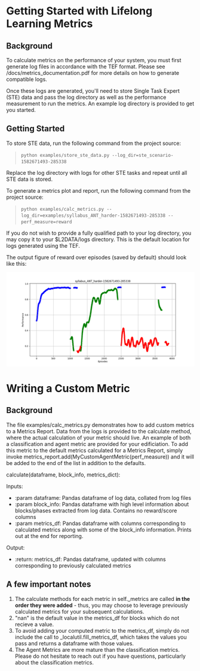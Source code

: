 Getting Started with Lifelong Learning Metrics
==

Background
--

To calculate metrics on the performance of your system, you must first generate log files in accordance with the TEF format. Please see /docs/metrics_documentation.pdf for more details on how to generate compatible logs.

Once these logs are generated, you'll need to store Single Task Expert (STE) data and pass the log directory as well as the performance measurement to run the metrics. An example log directory is provided to get you started.

Getting Started
--

To store STE data, run the following command from the project source:

> `python examples/store_ste_data.py --log_dir=ste_scenario-1582671493-285338`

Replace the log directory with logs for other STE tasks and repeat until all STE data is stored.

To generate a metrics plot and report, run the following command from the project source:

> `python examples/calc_metrics.py --log_dir=examples/syllabus_ANT_harder-1582671493-285338 --perf_measure=reward`

If you do not wish to provide a fully qualified path to your log directory, you may copy it to your $L2DATA/logs directory. This is the default location for logs generated using the TEF.

The output figure of reward over episodes (saved by default) should look like this:

![diagram](syllabus_ANT_harder-1582671493-285338_example.png)

Writing a Custom Metric
==

Background
--

The file examples/calc_metrics.py demonstrates how to add custom metrics to a Metrics Report. Data from the logs is provided to the calculate method, where the actual calculation of your metric should live. An example of both a classification and agent metric are provided for your edificiation. To add this metric to the default metrics calculated for a Metrics Report, simply invoke metrics_report.add(MyCustomAgentMetric(perf_measure)) and it will be added to the end of the list in addition to the defaults.

calculate(dataframe, block_info, metrics_dict):

Inputs:

- :param dataframe: Pandas dataframe of log data, collated from log files
- :param block_info: Pandas dataframe with high level information about blocks/phases extracted from log data. Contains no reward/score columns
- :param metrics_df: Pandas dataframe with columns corresponding to calculated metrics along with some of the block_info information. Prints out at the end for reporting.

Output:

- :return: metrics_df: Pandas dataframe, updated with columns corresponding to previously calculated metrics

A few important notes
--

1) The calculate methods for each metric in self._metrics are called **in the order they were added** - thus, you may choose to leverage previously calculated metrics for your subsequent calculations.
2) "nan" is the default value in the metrics_df for blocks which do not recieve a value.
3) To avoid adding your computed metric to the metrics_df, simply do not include the call to _localutil.fill_metrics_df, which takes the values you pass and returns a dataframe with those values.
4) The Agent Metrics are more mature than the classification metrics. Please do not hesitate to reach out if you have questions, particularly about the classification metrics.
